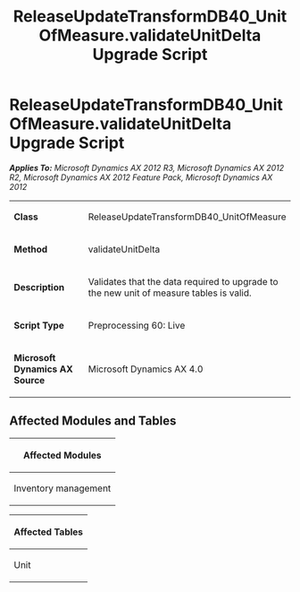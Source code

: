 ﻿---
title: ReleaseUpdateTransformDB40_UnitOfMeasure.validateUnitDelta Upgrade Script
TOCTitle: ReleaseUpdateTransformDB40_UnitOfMeasure.validateUnitDelta Upgrade Script
ms:assetid: fb4b1d03-a750-af90-4c40-5af2b58364d3
ms:mtpsurl: https://msdn.microsoft.com/en-us/library/JJ720080(v=AX.60)
ms:contentKeyID: 49712386
ms.date: 05/18/2015
mtps_version: v=AX.60
---

# ReleaseUpdateTransformDB40\_UnitOfMeasure.validateUnitDelta Upgrade Script 


_**Applies To:** Microsoft Dynamics AX 2012 R3, Microsoft Dynamics AX 2012 R2, Microsoft Dynamics AX 2012 Feature Pack, Microsoft Dynamics AX 2012_

<table>
<colgroup>
<col style="width: 50%" />
<col style="width: 50%" />
</colgroup>
<tbody>
<tr class="odd">
<td><p><strong>Class</strong></p></td>
<td><p>ReleaseUpdateTransformDB40_UnitOfMeasure</p></td>
</tr>
<tr class="even">
<td><p><strong>Method</strong></p></td>
<td><p>validateUnitDelta</p></td>
</tr>
<tr class="odd">
<td><p><strong>Description</strong></p></td>
<td><p>Validates that the data required to upgrade to the new unit of measure tables is valid.</p></td>
</tr>
<tr class="even">
<td><p><strong>Script Type</strong></p></td>
<td><p>Preprocessing 60: Live</p></td>
</tr>
<tr class="odd">
<td><p><strong>Microsoft Dynamics AX Source</strong></p></td>
<td><p>Microsoft Dynamics AX 4.0</p></td>
</tr>
</tbody>
</table>


## Affected Modules and Tables

<table>
<colgroup>
<col style="width: 100%" />
</colgroup>
<thead>
<tr class="header">
<th><p>Affected Modules</p></th>
</tr>
</thead>
<tbody>
<tr class="odd">
<td><p>Inventory management</p></td>
</tr>
</tbody>
</table>


<table>
<colgroup>
<col style="width: 100%" />
</colgroup>
<thead>
<tr class="header">
<th><p>Affected Tables</p></th>
</tr>
</thead>
<tbody>
<tr class="odd">
<td><p>Unit</p></td>
</tr>
</tbody>
</table>

  


